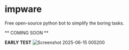 # impware
Free open-source python bot to simplify the boring tasks.

** COMING SOON **


**EARLY TEST**
![Screenshot 2025-06-15 005200](https://github.com/user-attachments/assets/bf029343-87a4-438c-9cb3-3e77ad0072c0)
